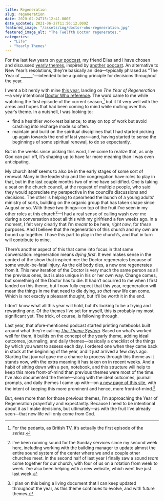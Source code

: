 ```yaml
---
title: Regeneration
slug: regeneration
date: 2020-02-24T15:12:41.000Z
date_updated: 2021-06-27T11:56:12.000Z
featured_image: "/assets/img/doctor-who-regeneration.jpg"
featured_image_alt: "The Twelfth Doctor regenerates."
categories: 
  - "Life"
  - "Yearly Themes"
---
```


For the last few years on [our podcast](https://breadcrumbsfm.com), my friend Elias and I have chosen and discussed [yearly themes](https://youtu.be/NVGuFdX5guE), inspired by [another podcast](https://www.relay.fm/cortex/95). An alternative to New Year’s resolutions, they’re basically an idea—typically phrased as “The Year of ______”—intended to be a guiding principle for decisions throughout the year.

I went a bit nerdy with mine [this year](https://castro.fm/episode/D5fYbA#39:18), landing on *The Year of Regeneration*—a very intentional [Doctor Who reference](https://tardis.fandom.com/wiki/Regeneration). The word came to me while watching the first episode of the current season,[^1] but it fit very well with the areas and hopes that had been coming to mind while mulling over this year’s theme. In a nutshell, I was looking to:

- find a healthier work-rest balance; to stay on top of work but avoid crashing into recharge mode so often.
- maintain and build on the spiritual disciplines that I had started picking up again towards the end of last year—and, having started to sense the beginnings of some spiritual renewal, to do so expectantly.

But in the weeks since picking this word, I’ve come to realize that, as only God can pull off, it’s shaping up to have far more meaning than I was even anticipating.

My church itself seems to also be in the early stages of some sort of renewal. Many in the leadership and the congregation have roles to play in that, but in the last couple months two of mine have solidified. One is taking a seat on the church council, at the request of multiple people, who said they would appreciate my perspective in the council’s discussions and decisions. The other is helping to spearhead the launch of a young adults’ ministry of sorts, building on the organic group that has taken shape since August or so. With these two things—on top of the fruit I’ve seen in my other roles at this church[^2]—I had a real sense of calling wash over me during a conversation about all this with my girlfriend a few weeks ago. In a moment, I felt very clearly that I’m *meant* to be here, *right now*, for *these* purposes. And I believe that the regeneration of this church and my own are bound up together. I have this part to play in the church’s, and that in turn will contribute to mine.

There’s another aspect of this that came into focus in that same conversation: regeneration means *dying first*. It even makes sense in the context of the show that inspired me: the Doctor regenerates because of some would-be-fatal injury. As the old body dies, a new one regenerates from it. This new iteration of the Doctor is very much the same person as all the previous ones, but is also unique in his or her own way. Change comes, but something of the Doctor has to die. It hadn’t occurred to me when I first landed on this theme, but I now fully expect that this year, regeneration will mean the things in me that need to die dying, *so that* new life can come. Which is not exactly a pleasant thought, but it’ll be worth it in the end.

I don’t know what all this year will hold, but it’s looking to be a trying and rewarding one. Of the themes I’ve set for myself, this is probably my most significant yet. The trick, of course, is following through.

Last year, that afore-mentioned podcast started printing notebooks built around what they’re calling [*The Theme System*](https://www.thethemesystem.com/). Based on what’s worked well for them, it builds on the concept of the yearly theme, adding ideal outcomes, journaling, and daily themes—basically a checklist of the things by which you want to assess each day. I ordered one when they came back in stock at the beginning of the year, and it just arrived a few days ago. Starting that journal gave me a chance to process through this theme as it stands now, with the extra meaning it has taken on in recent weeks. And a habit of sitting down with a pen, notebook, and this structure will help to keep this more front-of-mind than previous themes were most of the time. I’ve also documented the theme—along with the ideal outcomes, journal prompts, and daily themes I came up with—on [a new page of this site](/yearly-themes/), with the intent of keeping this more prominent and hence, more front-of-mind.[^3]

But, even more than for those previous themes, I’m approaching the Year of Regeneration prayerfully and expectantly. Because I need to be intentional about it as I make decisions, but ultimately—as with the fruit I’ve already seen—that new life will only come from God.

[^1]: For the pedants, as British TV, it’s actually the first episode of the *series*.

[^2]: I’ve been running sound for the Sunday services since my second week here, including working with the building manager to update almost the entire sound system of the center where we and a couple other churches meet. In the second half of last year I finally saw a sound *team* come together for our church, with four of us on a rotation from week to week. I’ve also been helping with a new website, which went live just last week.

[^3]: I plan on this being a living document that I can keep updated throughout the year, as this theme continues to evolve, and with future themes.
